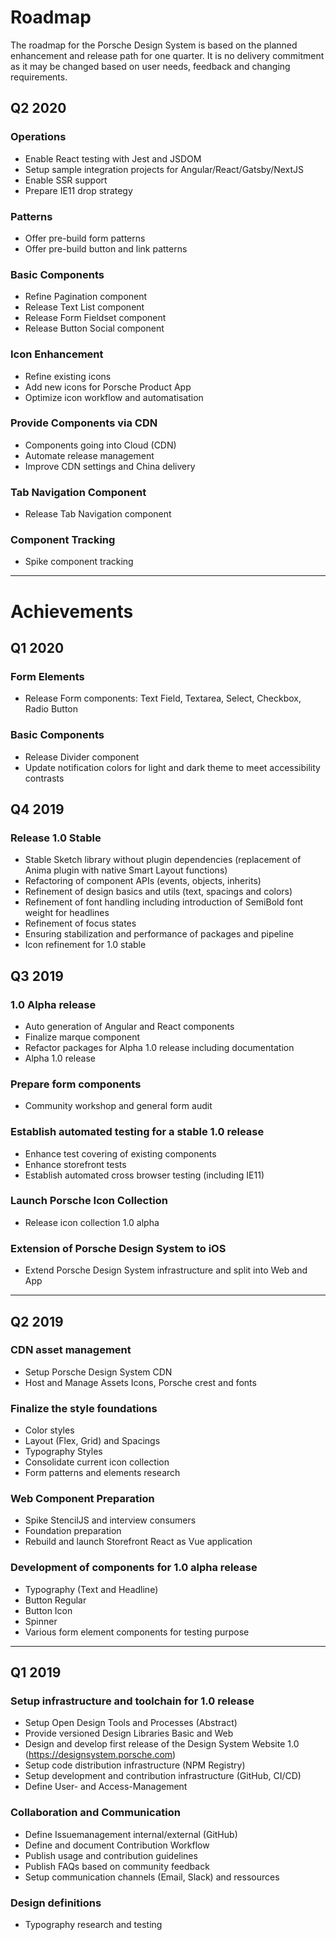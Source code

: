 # Roadmap 
The roadmap for the Porsche Design System is based on the planned enhancement and release path for one quarter. It is no delivery commitment as it may be changed based on user needs, feedback and changing requirements.

## Q2 2020

### Operations
* Enable React testing with Jest and JSDOM
* Setup sample integration projects for Angular/React/Gatsby/NextJS
* Enable SSR support
* Prepare IE11 drop strategy

### Patterns
* Offer pre-build form patterns
* Offer pre-build button and link patterns

### Basic Components
* Refine Pagination component
* Release Text List component
* Release Form Fieldset component
* Release Button Social component

### Icon Enhancement
* Refine existing icons
* Add new icons for Porsche Product App
* Optimize icon workflow and automatisation

### Provide Components via CDN
* Components going into Cloud (CDN)
* Automate release management
* Improve CDN settings and China delivery

### Tab Navigation Component
* Release Tab Navigation component

### Component Tracking
* Spike component tracking
  
---

# Achievements

## Q1 2020
### Form Elements
* Release Form components: Text Field, Textarea, Select, Checkbox, Radio Button

### Basic Components
* Release Divider component
* Update notification colors for light and dark theme to meet accessibility contrasts

## Q4 2019
### Release 1.0 Stable
* Stable Sketch library without plugin dependencies (replacement of Anima plugin with native Smart Layout functions)
* Refactoring of component APIs (events, objects, inherits)
* Refinement of design basics and utils (text, spacings and colors)
* Refinement of font handling including introduction of SemiBold font weight for headlines
* Refinement of focus states
* Ensuring stabilization and performance of packages and pipeline
* Icon refinement for 1.0 stable

## Q3 2019
### 1.0 Alpha release
* Auto generation of Angular and React components
* Finalize marque component
* Refactor packages for Alpha 1.0 release including documentation
* Alpha 1.0 release
### Prepare form components
* Community workshop and general form audit
### Establish automated testing for a stable 1.0 release
* Enhance test covering of existing components
* Enhance storefront tests
* Establish automated cross browser testing (including IE11)
### Launch Porsche Icon Collection
* Release icon collection 1.0 alpha
### Extension of Porsche Design System to iOS 
* Extend Porsche Design System infrastructure and split into Web and App

---

## Q2 2019
### CDN asset management
- Setup Porsche Design System CDN
- Host and Manage Assets Icons, Porsche crest and fonts

### Finalize the style foundations
- Color styles
- Layout (Flex, Grid) and Spacings
- Typography Styles
- Consolidate current icon collection
- Form patterns and elements research

### Web Component Preparation
- Spike StencilJS and interview consumers
- Foundation preparation
- Rebuild and launch Storefront React as Vue application

### Development of components for 1.0 alpha release
- Typography (Text and Headline)
- Button Regular
- Button Icon
- Spinner
- Various form element components for testing purpose

---

## Q1 2019
### Setup infrastructure and toolchain for 1.0 release
- Setup Open Design Tools and Processes (Abstract)
- Provide versioned Design Libraries Basic and Web
- Design and develop first release of the Design System Website 1.0 (https://designsystem.porsche.com)
- Setup code distribution infrastructure (NPM Registry)
- Setup development and contribution infrastructure (GitHub, CI/CD)
- Define User- and Access-Management
### Collaboration and Communication 
- Define Issuemanagement internal/external (GitHub)
- Define and document Contribution Workflow
- Publish usage and contribution guidelines
- Publish FAQs based on community feedback
- Setup communication channels (Email, Slack) and ressources
### Design definitions
- Typography research and testing
